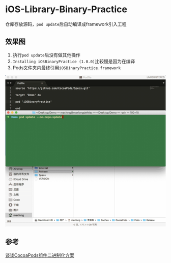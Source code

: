 # iOS-Library-Binary-Practice 

仓库存放源码，`pod update`后自动编译成framework引入工程  

## 效果图  

1. 执行`pod update`后没有做其他操作  
2. `Installing iOSBinaryPractice (1.0.0)`比较慢是因为在编译  
3. Pods文件夹内最终引用`iOSBinaryPractice.framework`  

![](Examples.gif)  

## 参考  

[谈谈CocoaPods组件二进制化方案](https://imfong.com/post/Talk-iOS-Library-Binary-Practice)  

